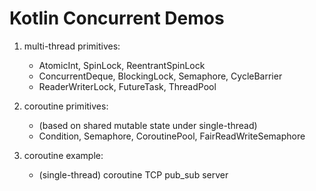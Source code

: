 # Kotlin Concurrent Demos

1. multi-thread primitives: 
    * AtomicInt, SpinLock, ReentrantSpinLock
    * ConcurrentDeque, BlockingLock, Semaphore, CycleBarrier
    * ReaderWriterLock, FutureTask, ThreadPool

2. coroutine primitives:
    * (based on shared mutable state under single-thread)
    * Condition, Semaphore, CoroutinePool, FairReadWriteSemaphore
    
3. coroutine example: 
    * (single-thread) coroutine TCP pub_sub server
